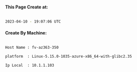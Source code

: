 
   
#### This Page Create at:

```bash

2023-04-10 - 19:07:06 UTC

```

#### Create By Machine:

```bash

Host Name : fv-az363-350

platform  : Linux-5.15.0-1035-azure-x86_64-with-glibc2.35

Ip Local  : 10.1.1.103

```

